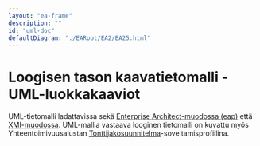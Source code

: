 ```yaml
---
layout: "ea-frame"
description: ""
id: "uml-doc"
defaultDiagram: "./EARoot/EA2/EA25.html"
---
```

# Loogisen tason kaavatietomalli - UML-luokkakaaviot
UML-tietomalli ladattavissa sekä [Enterprise Architect-muodossa (eap)](../tonttijakosuunnitelma.eap?raw=true) että [XMI-muodossa](../tonttijakosuunnitelma.xmi?raw=true). UML-mallia vastaava looginen tietomalli on kuvattu myös Yhteentoimivuusalustan [Tonttijakosuunnitelma](https://tietomallit.suomi.fi/model/rytj-tjs/)-soveltamisprofiilina.
